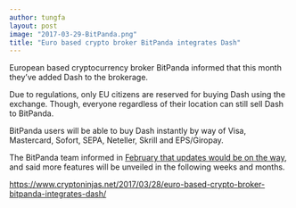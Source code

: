 ```yaml
---
author: tungfa
layout: post
image: "2017-03-29-BitPanda.png"
title: "Euro based crypto broker BitPanda integrates Dash"
---
```

European based cryptocurrency broker BitPanda informed that this month they’ve added Dash to the brokerage.

Due to regulations, only EU citizens are reserved for buying Dash using the exchange. Though, everyone regardless of their location can still sell Dash to BitPanda.

BitPanda users will be able to buy Dash instantly by way of Visa, Mastercard, Sofort, SEPA, Neteller, Skrill and EPS/Giropay.

The BitPanda team informed in [February that updates would be on the way](https://www.cryptoninjas.net/2017/02/23/eu-bitcoin-broker-bitpanda-moves-into-new-offices-and-expands-team/), and said more features will be unveiled in the following weeks and months.

<https://www.cryptoninjas.net/2017/03/28/euro-based-crypto-broker-bitpanda-integrates-dash/>
